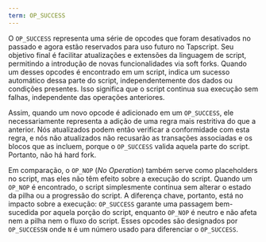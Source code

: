 ```yaml
---
term: OP_SUCCESS
---
```


O `OP_SUCCESS` representa uma série de opcodes que foram desativados no passado e agora estão reservados para uso futuro no Tapscript. Seu objetivo final é facilitar atualizações e extensões da linguagem de script, permitindo a introdução de novas funcionalidades via soft forks. Quando um desses opcodes é encontrado em um script, indica um sucesso automático dessa parte do script, independentemente dos dados ou condições presentes. Isso significa que o script continua sua execução sem falhas, independente das operações anteriores.

Assim, quando um novo opcode é adicionado em um `OP_SUCCESS`, ele necessariamente representa a adição de uma regra mais restritiva do que a anterior. Nós atualizados podem então verificar a conformidade com esta regra, e nós não atualizados não recusarão as transações associadas e os blocos que as incluem, porque o `OP_SUCCESS` valida aquela parte do script. Portanto, não há hard fork.

Em comparação, o `OP_NOP` (*No Operation*) também serve como placeholders no script, mas eles não têm efeito sobre a execução do script. Quando um `OP_NOP` é encontrado, o script simplesmente continua sem alterar o estado da pilha ou a progressão do script. A diferença chave, portanto, está no impacto sobre a execução: `OP_SUCCESS` garante uma passagem bem-sucedida por aquela porção do script, enquanto `OP_NOP` é neutro e não afeta nem a pilha nem o fluxo do script. Esses opcodes são designados por `OP_SUCCESSN` onde `N` é um número usado para diferenciar o `OP_SUCCESS`.
